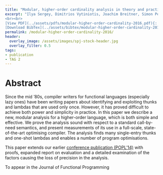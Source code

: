 ```yaml
---
title: "Modular, higher-order cardinality analysis in theory and practice"
excerpt: "Ilya Sergey, Dimitrios Vytiniotis, Joachim Breitner, Simon Peyton Jones <br><br> Published in <em>Journal of Functional Programming</em>
<br><br>
[View PDF](../assets/pdfs/modular-higher-order-cardinality-2016.pdf){: .btn .btn--info ..btn--large}
[Download BibTex](../assets/bibtex/modular-higher-order-cardinality-2016.bib){: .btn .btn--info ..btn--large}"
permalink: /modular-higher-order-cardinality-2016/
header:
  overlay_image: /assets/images/spj-stock-header.jpg
  overlay_filter: 0.5
tags:
- publication
- TAG 2
---
```


# Abstract
Since the mid ’80s, compiler writers for functional languages (especially lazy ones) have been writing papers about identifying and exploiting thunks and lambdas that are used only once.  However, it has proved difficult to achieve both power and simplicity in practice.  In this paper we describe a new, modular analysis for a higher-order language, which is both simple and effective. We prove the analysis sound with respect to a standard call-by-need semantics, and present measurements of its use in a full-scale, state-of-the-art optimising compiler. The analysis finds many single-entry thunks and one-shot lambdas and enables a number of
program optimisations.

This paper extends our earlier [conference publication (POPL’14)](../modular-higher-order-cardinality) with proofs, expanded report on evaluation and a detailed examination of the factors causing the loss of precision in the analysis.

To appear in the Journal of Functional Programming
